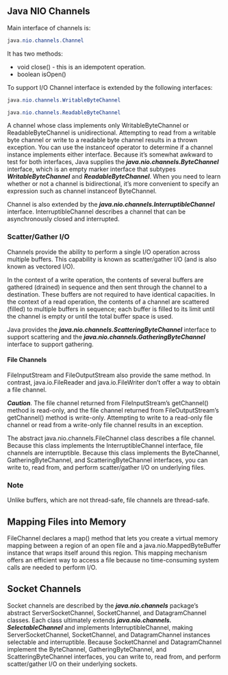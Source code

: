 ## Java NIO Channels

Main interface of channels is:
```java
java.nio.channels.Channel
```

It has two methods: 
- void close() - this is an idempotent operation. 
- boolean isOpen()

To support I/O Channel interface is extended by the following interfaces:
```java
java.nio.channels.WritableByteChannel

java.nio.channels.ReadableByteChannel
```

A channel whose class implements only WritableByteChannel or
ReadableByteChannel is unidirectional. Attempting to read from a writable
byte channel or write to a readable byte channel results in a thrown exception.
You can use the instanceof operator to determine if a channel instance
implements either interface. Because it’s somewhat awkward to test for both
interfaces, Java supplies the ***java.nio.channels.ByteChannel*** interface,
which is an empty marker interface that subtypes ***WritableByteChannel*** and
***ReadableByteChannel***. When you need to learn whether or not a channel is
bidirectional, it’s more convenient to specify an expression such as channel
instanceof ByteChannel.

Channel is also extended by the ***java.nio.channels.InterruptibleChannel***
interface. InterruptibleChannel describes a channel that can be
asynchronously closed and interrupted.

### Scatter/Gather I/O

Channels provide the ability to perform a single I/O operation across multiple
buffers. This capability is known as scatter/gather I/O (and is also known as
vectored I/O).

In the context of a write operation, the contents of several buffers are
gathered (drained) in sequence and then sent through the channel to a
destination. These buffers are not required to have identical capacities. In
the context of a read operation, the contents of a channel are scattered
(filled) to multiple buffers in sequence; each buffer is filled to its limit until the
channel is empty or until the total buffer space is used.

Java provides the ***java.nio.channels.ScatteringByteChannel*** interface
to support scattering and the ***java.nio.channels.GatheringByteChannel***
interface to support gathering.

#### File Channels
FileInputStream
and FileOutputStream also provide the same method. In contrast,
java.io.FileReader and java.io.FileWriter don’t offer a way to obtain
a file channel.

***Caution***. The file channel returned from FileInputStream’s getChannel()
method is read-only, and the file channel returned from FileOutputStream’s
getChannel() method is write-only. Attempting to write to a read-only file
channel or read from a write-only file channel results in an exception.

The abstract java.nio.channels.FileChannel class describes a file channel.
Because this class implements the InterruptibleChannel interface, file
channels are interruptible. Because this class implements the ByteChannel,
GatheringByteChannel, and ScatteringByteChannel interfaces, you can write
to, read from, and perform scatter/gather I/O on underlying files.

### Note
Unlike buffers, which are not thread-safe, file channels are thread-safe.

## Mapping Files into Memory

FileChannel declares a map() method that lets you create a virtual memory
mapping between a region of an open file and a java.nio.MappedByteBuffer
instance that wraps itself around this region. This mapping mechanism
offers an efficient way to access a file because no time-consuming system
calls are needed to perform I/O.

## Socket Channels

Socket channels are described by the ***java.nio.channels*** package’s
abstract ServerSocketChannel, SocketChannel, and DatagramChannel
classes. Each class ultimately extends ***java.nio.channels.
SelectableChannel*** and implements InterruptibleChannel, making
ServerSocketChannel, SocketChannel, and DatagramChannel instances
selectable and interruptible. Because SocketChannel and DatagramChannel
implement the ByteChannel, GatheringByteChannel, and
ScatteringByteChannel interfaces, you can write to, read from, and perform
scatter/gather I/O on their underlying sockets.